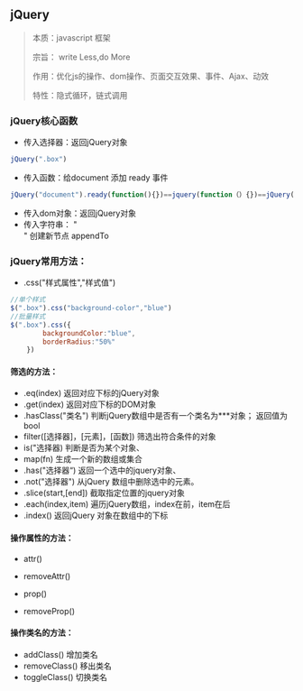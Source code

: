 ## jQuery

>  本质：javascript  框架
>
> 宗旨：  write  Less,do More
>
> 作用：优化js的操作、dom操作、页面交互效果、事件、Ajax、动效
>
> 特性：隐式循环，链式调用

### jQuery核心函数

- 传入选择器：返回jQuery对象

```js
jQuery(".box")
```

- 传入函数：给document    添加  ready 事件  

```js
jQuery("document").ready(function(){})==jquery(function（）{})==jQuery().ready(function(){})
```

- 传入dom对象：返回jQuery对象
- 传入字符串： "<div></div>"  创建新节点    appendTo

### jQuery常用方法：

- .css("样式属性","样式值")

```js
//单个样式
$(".box").css("background-color","blue")
//批量样式
$(".box").css({
        backgroundColor:"blue",
        borderRadius:"50%"
    })
```

#### 筛选的方法：

- .eq(index)   返回对应下标的jQuery对象
- .get(index)   返回对应下标的DOM对象
- .hasClass("类名")   判断jQuery数组中是否有一个类名为***对象；  返回值为bool
- filter([选择器]，[元素]，[函数])   筛选出符合条件的对象
- is("选择器)   判断是否为某个对象、
- map(fn)  生成一个新的数组或集合
- .has("选择器“)   返回一个选中的jquery对象、
- .not("选择器")   从jQuery 数组中删除选中的元素。
- .slice(start,[end])  截取指定位置的jquery对象
- .each(index,item)   遍历jQuery数组，index在前，item在后
- .index()  返回jQuery 对象在数组中的下标

#### 操作属性的方法：

- attr()

- removeAttr()
- prop()
- removeProp()

#### 操作类名的方法：

- addClass()    增加类名
- removeClass()   移出类名
- toggleClass()    切换类名